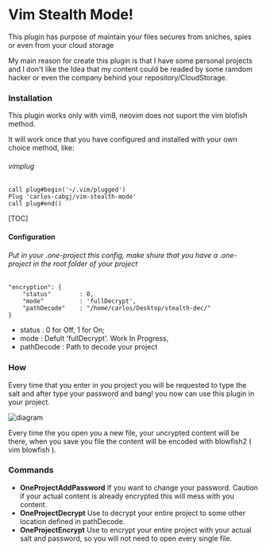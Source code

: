 
# Vim Stealth Mode!
This plugin has purpose of maintain your files secures from sniches, spies or even from your cloud storage

My main reason for create this plugin is that I have some personal projects and I don't like the Idea that my content could be readed by some ramdom hacker or even the company behind your repository/CloudStorage.

### Installation 
This plugin works only with vim8, neovim does not suport the vim blofish method.

It will work once that you have configured and installed with your own choice method, like:

###### vimplug
	call plug#begin('~/.vim/plugged')
	Plug 'carlos-cabgj/vim-stealth-mode'
	call plug#end()

[TOC]
#### Configuration

###### Put in your .one-project this config, make shure that you have a .one-project in the root folder of your project

	"encryption": {
        "status"        : 0,
        "mode"          : 'fullDecrypt',
        "pathDecode"    : "/home/carlos/Desktop/stealth-dec/"
    }

- status : 0 for Off, 1 for On;
- mode : Defult 'fullDecrypt'. Work In Progress,
- pathDecode : Path to decode your project

### How
Every time that you enter in you project you will be requested to type the salt and after type your password and bang! you now can use this plugin in your project.

![diagram](https://raw.githubusercontent.com/carlos-cabgj/vim-stealth-mode/master/doc/saltpass.gif)

Every time the you open you a new file, your uncrypted content will be there, when you save you file the content will be encoded with blowfish2 ( vim blowfish ).

### Commands
- **OneProjectAddPassword**
	If you want to change your password.
	Caution if your actual content is already encrypted this will mess with you content.
- **OneProjectDecrypt**
	Use to decrypt your entire project to some other location defined in pathDecode.
- **OneProjectEncrypt**
	Use to encrypt your entire project with your actual salt and password, so you will not need to open every single file.



